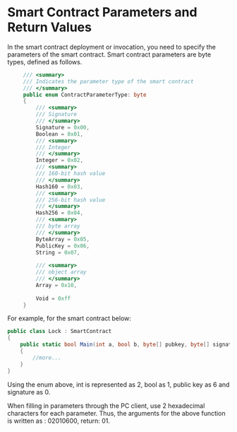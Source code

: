 # Smart Contract Parameters and Return Values

In the smart contract deployment or invocation, you need to specify the parameters of the smart contract. Smart contract parameters are byte types, defined as follows.

```c#
     /// <summary>
     /// Indicates the parameter type of the smart contract
     /// </summary>
     public enum ContractParameterType: byte
     {
         /// <summary>
         /// Signature
         /// </summary>
         Signature = 0x00,
         Boolean = 0x01,
         /// <summary>
         /// Integer
         /// </summary>
         Integer = 0x02,
         /// <summary>
         /// 160-bit hash value
         /// </summary>
         Hash160 = 0x03,
         /// <summary>
         /// 256-bit hash value
         /// </summary>
         Hash256 = 0x04,
         /// <summary>
         /// byte array
         /// </summary>
         ByteArray = 0x05,
         PublicKey = 0x06,
         String = 0x07,
         
         /// <summary>
         /// object array
         /// </summary>
         Array = 0x10,
         
         Void = 0xff
     }
```
For example, for the smart contract below:

```c#
public class Lock : SmartContract
{
    public static bool Main(int a, bool b, byte[] pubkey, byte[] signature)
    {
        //more...
    }
}
```
Using the enum above, int is represented as 2, bool as 1, public key as 6 and signature as 0.

When filling in parameters through the PC client, use 2 hexadecimal characters for each parameter. Thus, the arguments for the above function is written as : 02010600, return: 01.
